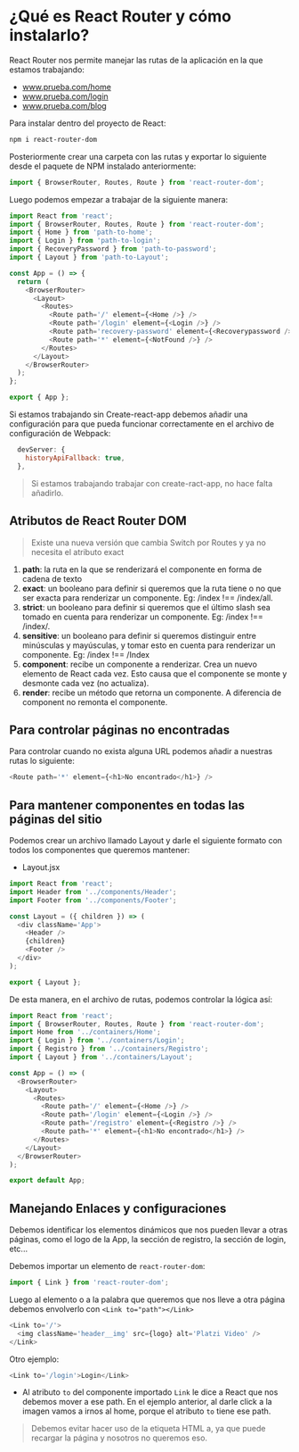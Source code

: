 # ¿Qué es React Router y cómo instalarlo?

React Router nos permite manejar las rutas de la aplicación en la que estamos trabajando:

- www.prueba.com/home
- www.prueba.com/login
- www.prueba.com/blog

Para instalar dentro del proyecto de React:

```bash
npm i react-router-dom
```

Posteriormente crear una carpeta con las rutas y exportar lo siguiente desde el paquete de NPM instalado anteriormente:

```js
import { BrowserRouter, Routes, Route } from 'react-router-dom';
```

Luego podemos empezar a trabajar de la siguiente manera:

```js
import React from 'react';
import { BrowserRouter, Routes, Route } from 'react-router-dom';
import { Home } from 'path-to-home';
import { Login } from 'path-to-login';
import { RecoveryPassword } from 'path-to-password';
import { Layout } from 'path-to-Layout';

const App = () => {
  return (
    <BrowserRouter>
      <Layout>
        <Routes>
          <Route path='/' element={<Home />} />
          <Route path='/login' element={<Login />} />
          <Route path='recovery-password' element={<Recoverypassword />} />
          <Route path='*' element={<NotFound />} />
        </Routes>
      </Layout>
    </BrowserRouter>
  );
};

export { App };
```

Si estamos trabajando sin Create-react-app debemos añadir una configuración para que pueda funcionar correctamente en el archivo de configuración de Webpack:

```js
  devServer: {
    historyApiFallback: true,
  },
```

> Si estamos trabajando trabajar con create-ract-app, no hace falta añadirlo.

## Atributos de React Router DOM

> Existe una nueva versión que cambia Switch por Routes y ya no necesita el atributo exact

1. **path**: la ruta en la que se renderizará el componente en forma de cadena de texto
2. **exact**: un booleano para definir si queremos que la ruta tiene o no que ser exacta para renderizar un componente. Eg: /index !== /index/all.
3. **strict**: un booleano para definir si queremos que el último slash sea tomado en cuenta para renderizar un componente. Eg: /index !== /index/.
4. **sensitive**: un booleano para definir si queremos distinguir entre minúsculas y mayúsculas, y tomar esto en cuenta para renderizar un componente. Eg: /index !== /Index
5. **component**: recibe un componente a renderizar. Crea un nuevo elemento de React cada vez. Esto causa que el componente se monte y desmonte cada vez (no actualiza).
6. **render**: recibe un método que retorna un componente. A diferencia de component no remonta el componente.

## Para controlar páginas no encontradas

Para controlar cuando no exista alguna URL podemos añadir a nuestras rutas lo siguiente:

```js
<Route path='*' element={<h1>No encontrado</h1>} />
```

## Para mantener componentes en todas las páginas del sitio

Podemos crear un archivo llamado Layout y darle el siguiente formato con todos los componentes que queremos mantener:

- Layout.jsx

```js
import React from 'react';
import Header from '../components/Header';
import Footer from '../components/Footer';

const Layout = ({ children }) => (
  <div className='App'>
    <Header />
    {children}
    <Footer />
  </div>
);

export { Layout };
```

De esta manera, en el archivo de rutas, podemos controlar la lógica así:

```js
import React from 'react';
import { BrowserRouter, Routes, Route } from 'react-router-dom';
import Home from '../containers/Home';
import { Login } from '../containers/Login';
import { Registro } from '../containers/Registro';
import { Layout } from '../containers/Layout';

const App = () => (
  <BrowserRouter>
    <Layout>
      <Routes>
        <Route path='/' element={<Home />} />
        <Route path='/login' element={<Login />} />
        <Route path='/registro' element={<Registro />} />
        <Route path='*' element={<h1>No encontrado</h1>} />
      </Routes>
    </Layout>
  </BrowserRouter>
);

export default App;
```

## Manejando Enlaces y configuraciones

Debemos identificar los elementos dinámicos que nos pueden llevar a otras páginas, como el logo de la App, la sección de registro, la sección de login, etc...

Debemos importar un elemento de `react-router-dom`:

```js
import { Link } from 'react-router-dom';
```

Luego al elemento o a la palabra que queremos que nos lleve a otra página debemos envolverlo con `<Link to="path"></Link>`

```js
<Link to='/'>
  <img className='header__img' src={logo} alt='Platzi Video' />
</Link>
```

Otro ejemplo:

```js
<Link to='/login'>Login</Link>
```

- Al atributo `to` del componente importado `Link` le dice a React que nos debemos mover a ese path. En el ejemplo anterior, al darle click a la imagen vamos a irnos al home, porque el atributo `to` tiene ese path.

> Debemos evitar hacer uso de la etiqueta HTML a, ya que puede recargar la página y nosotros no queremos eso.
